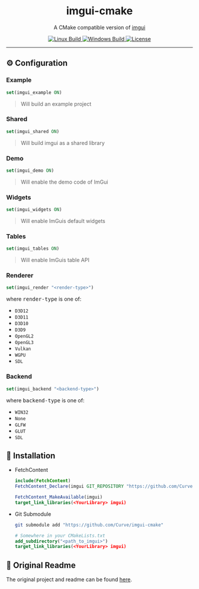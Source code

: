 
<h1 align="center"> imgui-cmake </h1>
<p align="center">
A CMake compatible version of <a href="https://github.com/ocornut/imgui">imgui</a>
</p>

<p align="center">
    <a href="https://github.com/Curve/imgui-cmake/actions">
        <img src="https://img.shields.io/github/workflow/status/Curve/imgui-cmake/Test%20on%20Linux?label=Linux%20Build&style=flat-square" alt="Linux Build" />
    </a>
    <a href="https://github.com/Curve/imgui-cmake/actions">
        <img src="https://img.shields.io/github/workflow/status/Curve/imgui-cmake/Test%20on%20Windows?label=Windows%20Build&style=flat-square" alt="Windows Build" />
    </a>
    <a href="https://github.com/Curve/imgui-cmake/blob/master/LICENSE">
        <img src="https://img.shields.io/github/license/Curve/imgui-cmake.svg?style=flat-square" alt="License" />
    </a>
</p>

---

## ⚙️ Configuration
### Example
```cmake
set(imgui_example ON)
```
> Will build an example project
### Shared
```cmake
set(imgui_shared ON)
```
> Will build imgui as a shared library
### Demo
```cmake
set(imgui_demo ON)
```
> Will enable the demo code of ImGui
### Widgets
```cmake
set(imgui_widgets ON)
```
> Will enable ImGuis default widgets
### Tables
```cmake
set(imgui_tables ON)
```
> Will enable ImGuis table API
### Renderer
```cmake
set(imgui_render "<render-type>")
```
where <kbd>render-type</kbd> is one of:
* `D3D12`
* `D3D11`
* `D3D10`
* `D3D9`
* `OpenGL2`
* `OpenGL3`
* `Vulkan`
* `WGPU`
* `SDL`

### Backend
```cmake
set(imgui_backend "<backend-type>")
```
where <kbd>backend-type</kbd> is one of:
* `WIN32`
* `None`
* `GLFW`
* `GLUT`
* `SDL`

## 📎 Installation
- FetchContent
    ```cmake
    include(FetchContent)
    FetchContent_Declare(imgui GIT_REPOSITORY "https://github.com/Curve/imgui-cmake")

    FetchContent_MakeAvailable(imgui)
    target_link_libraries(<YourLibrary> imgui)
    ```
- Git Submodule
    ```bash
    git submodule add "https://github.com/Curve/imgui-cmake"
    ```
    ```cmake
    # Somewhere in your CMakeLists.txt
    add_subdirectory("<path_to_imgui>")
    target_link_libraries(<YourLibrary> imgui)
    ```

## 📓 Original Readme
The original project and readme can be found [here](https://github.com/ocornut/imgui#readme).